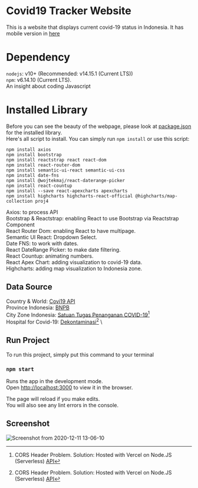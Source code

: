 # Covid19 Tracker Website

This is a website that displays current covid-19 status in Indonesia. It has mobile version in [here](https://github.com/liondy/Covid19TrackerMobile)

# Dependency

`nodejs`: v10+ (Recommended: v14.15.1 (Current LTS))\
`npm`: v6.14.10 (Current LTS).\
An insight about coding Javascript

# Installed Library

Before you can see the beauty of the webpage, please look at [package.json](https://github.com/liondy/covid19-tracker-website/blob/master/package.json) for the installed library.\
Here's all script to install. You can simply run `npm install` or use this script:

```
npm install axios
npm install bootstrap
npm install reactstrap react react-dom
npm install react-router-dom
npm install semantic-ui-react semantic-ui-css
npm install date-fns
npm install @wojtekmaj/react-daterange-picker
npm install react-countup
npm install --save react-apexcharts apexcharts
npm install highcharts highcharts-react-official @highcharts/map-collection proj4
```

Axios: to process API \
Bootstrap & Reactstrap: enabling React to use Bootstrap via Reactstrap Component \
React Router Dom: enabling React to have multipage. \
Semantic UI React: Dropdown Select. \
Date FNS: to work with dates. \
React DateRange Picker: to make date filtering. \
React Countup: animating numbers. \
React Apex Chart: adding visualization to covid-19 data. \
Highcharts: adding map visualization to Indonesia zone.

## Data Source

Country & World: [Covi19 API](https://documenter.getpostman.com/view/10808728/SzS8rjbc) \
Province Indonesia: [BNPB](https://bnpb-inacovid19.hub.arcgis.com/datasets/data-harian-kasus-per-provinsi-covid-19-indonesia/geoservice) \
City Zone Indonesia: [Satuan Tugas Penanganan COVID-19](https://covid19.go.id/peta-risiko)[^1] \
Hospital for Covid-19: [Dekontaminasi](https://dekontaminasi.com/api/id/covid19/hospitals)[^1] \

[^1]:
    CORS Header Problem.
    Solution: Hosted with Vercel on Node.JS (Serverless) [API](https://serverless-covid19-indonesia-api.liondy.vercel.app/)

## Run Project

To run this project, simply put this command to your terminal

### `npm start`

Runs the app in the development mode.\
Open [http://localhost:3000](http://localhost:3000) to view it in the browser.

The page will reload if you make edits.\
You will also see any lint errors in the console.

## Screenshot

![Screenshot from 2020-12-11 13-06-10](https://user-images.githubusercontent.com/44316758/101869310-b3662c80-3bb1-11eb-9dce-df5153bd8988.png)
